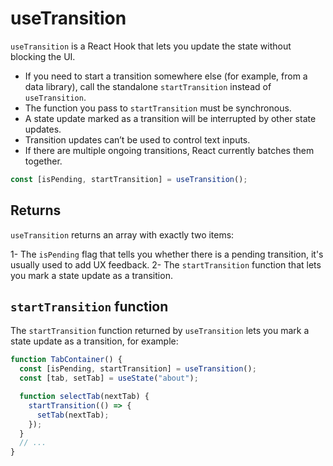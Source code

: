 # useTransition

`useTransition` is a React Hook that lets you update the state without blocking the UI.

- If you need to start a transition somewhere else (for example, from a data library), call the standalone `startTransition` instead of `useTransition`.
  <br>
- The function you pass to `startTransition` must be synchronous.
  <br>
- A state update marked as a transition will be interrupted by other state updates.
  <br>
- Transition updates can’t be used to control text inputs.
  <br>
- If there are multiple ongoing transitions, React currently batches them together.

```jsx
const [isPending, startTransition] = useTransition();
```

## Returns

`useTransition` returns an array with exactly two items:

1- The `isPending` flag that tells you whether there is a pending transition, it's usually used to add UX feedback.
2- The `startTransition` function that lets you mark a state update as a transition.

## `startTransition` function

The `startTransition` function returned by `useTransition` lets you mark a state update as a transition, for example:

```jsx
function TabContainer() {
  const [isPending, startTransition] = useTransition();
  const [tab, setTab] = useState("about");

  function selectTab(nextTab) {
    startTransition(() => {
      setTab(nextTab);
    });
  }
  // ...
}
```
